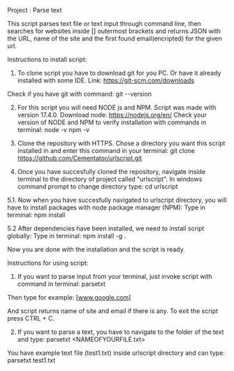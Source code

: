 Project : Parse text

This script parses text file or text input through command line, then searches for websites inside [] outermost brackets and returns JSON with the URL, name of the site and the first found email(encripted) for the given url.


Instructions to install script:


1. To clone script you have to download git for you PC. Or have it already installed with some IDE.
   Link: https://git-scm.com/downloads

Check if you have git with command: git --version

2. For this script you will need NODE js and NPM. Script was made with version 17.4.0.
   Download node: https://nodejs.org/en/
   Check your version of NODE and NPM to verify installation with commands in terminal:
   node -v
   npm -v

3. Clone the repository with HTTPS. Chose a directory you want this script installed in
   and enter this command in your terminal:
   git clone https://github.com/Cementator/urlscript.git

4. Once you have succesfully cloned the repository, navigate inside terminal to the directory of project called "urlscript".
   In windows command prompt to change directory type: cd urlscript

5.1. Now when you have succesfully navigated to urlscript directory, you will have to install packages with node package manager (NPM):
Type in terminal: npm install

5.2 After dependencies have been installed, we need to install script globally:
Type in terminal: npm install -g .

Now you are done with the installation and the script is ready.


Instructions for using script:

1. If you want to parse input from your terminal, just invoke script with command in terminal:
   parsetxt

Then type for example: [www.google.com]

And script returns name of site and email if there is any. To exit the script press CTRL + C.

2. If you want to parse a text, you have to navigate to the folder of the text and type:
   parsetxt <NAMEOFYOURFILE.txt>

You have example text file (test1.txt) inside urlscript directory and can type:
parsetxt test1.txt
